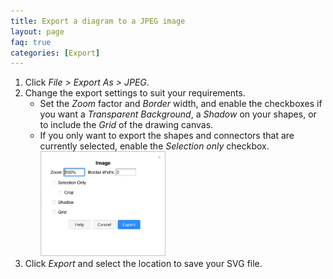 ```yaml
---
title: Export a diagram to a JPEG image
layout: page
faq: true
categories: [Export]
---
```


1. Click _File > Export As > JPEG_.
2. Change the export settings to suit your requirements.
   * Set the _Zoom_ factor and _Border_ width, and enable the checkboxes if you want a _Transparent Background_, a _Shadow_ on your shapes, or to include the _Grid_ of the drawing canvas. 
   * If you only want to export the shapes and connectors that are currently selected, enable the _Selection only_ checkbox. 
   <br /><img src="/assets/img/blog/export-jpeg-options.png" style="width=100%;max-width:200px;height:auto;" alt="Choose the export settings for the JPEG image">
3. Click _Export_ and select the location to save your SVG file.